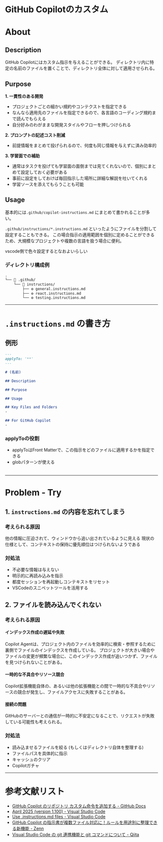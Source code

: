 # GitHub Copilotのカスタム

# About

## Description

GitHub Copilotにはカスタム指示を与えることができる。
ディレクトリ内に特定の名前のファイルを置くことで、ディレクトリ全体に対して適用させられる。

## Purpose

**1. 一貫性のある開発**
- プロジェクトごとの細かい規約やコンテクストを指定できる
- なんなら適用先のファイルを指定できるので、各言語のコーディング規約まで読んでもらえる
- 自分好みのわがままな開発スタイルやフローを押しつけられる

**2. プロンプトの記述コスト削減**
- 前提情報をまとめて投げられるので、何度も同じ情報を与えずに済み効率的

**3. 学習面での補助**
- 通常はタスクを投げても学習面の面倒までは見てくれないので、個別にまとめて設定しておく必要がある
- 事前に設定をしておけば毎回指示した場所に詳細な解説を吐いてくれる
- 学習ソースを添えてもらうことも可能

## Usage

基本的には`.github/copilot-instructions.md` にまとめて書かれることが多い。

`.github/instructions/*.instructions.md` といったようにファイルを分割して設定することもできる。
この場合指示の適用範囲を個別に定めることができるため、大規模なプロジェクトや複数の言語を扱う場合に便利。

vscode側で色々設定するとなおよいらしい

### ディレクトリ構成例

```markdown
.
└── 📂 .github/
    └── 📂 instructions/
        ├── ⚙️ general.instructions.md
        ├── ⚙️ react.instructions.md
        └── ⚙️ testing.instructions.md
```

---

# `.instructions.md` の書き方

## 例形

```markdown
---
applyTo: '**'
---

# (名前)

## Description

## Purpose

## Usage

## Key Files and Folders
-

## For GitHub Copilot
-

```

### applyToの役割
- applyToはFront Matterで、この指示をどのファイルに適用するかを指定できる<br>
- globパターンが使える<br>
　  　
---

# Problem - Try

## 1. `instructions.md` の内容を忘れてしまう

### 考えられる原因

他の情報に圧迫されて、ウィンドウから追い出されているように見える
現状の仕様として、コンテキストの保持に優先順位はつけられないようである

### 対処法

- 不必要な情報は与えない
- 明示的に再読み込みを指示
- 都度セッションを再起動しコンテキストをリセット
- VSCodeのスニペットツールを活用する


## 2. ファイルを読み込んでくれない

### 考えられる原因

#### インデックス作成の遅延や失敗
Copilot Agentは、プロジェクト内のファイルを効率的に検索・参照するために裏側でファイルのインデックスを作成している。
プロジェクトが大きい場合やファイルの変更が頻繁な場合に、このインデックス作成が追いつかず、ファイルを見つけられないことがある。

#### 一時的な不具合やリソース競合
Copilot拡張機能自体の、あるいは他の拡張機能との間で一時的な不具合やリソースの競合が発生し、ファイルアクセスに失敗することがある。

#### 接続の問題
GitHubのサーバーとの通信が一時的に不安定になることで、リクエストが失敗している可能性も考えられる。

### 対処法

- 読み込ませるファイルを絞る (もしくはディレクトリ自体を整理する)
- ファイルパスを具体的に指示
- キャッシュのクリア
- Copilotガチャ

---

# 参考文献リスト
- [GitHub Copilot のリポジトリ カスタム命令を追加する - GitHub Docs](https://docs.github.com/ja/copilot/customizing-copilot/adding-repository-custom-instructions-for-github-copilot)
- [April 2025 (version 1.100) - Visual Studio Code](https://code.visualstudio.com/updates/v1_100)
- [Use .instructions.md files - Visual Studio Code](https://code.visualstudio.com/docs/copilot/copilot-customization#_use-instructionsmd-files)
- [GitHub Copilot の指示書が複数ファイル対応に！ルールを用途別に整理できる新機能 - Zenn](https://zenn.dev/m10maeda/articles/copilot-multi-instruction-files#github-copilot-%E3%81%AE%E6%8C%87%E7%A4%BA%E3%81%8C%E3%82%82%E3%81%A3%E3%81%A8%E6%9F%94%E8%BB%9F%E3%81%AB%EF%BC%81vscode-v1.100.0-%E3%81%AE%E6%96%B0%E6%A9%9F%E8%83%BD)
- [Visual Studio Code の git 連携機能と git コマンドについて - Qiita](https://qiita.com/satokaz/items/4660ce57ca8eb456a096)
